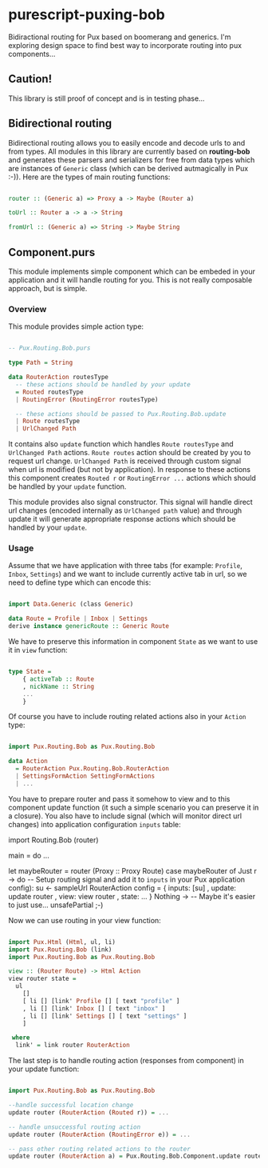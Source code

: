 # purescript-puxing-bob

Bidiractional routing for Pux based on boomerang and generics. I'm exploring design space to find best way to incorporate routing into pux components...

## Caution!

This library is still proof of concept and is in testing phase...

## Bidirectional routing

Bidirectional routing allows you to easily encode and decode urls to and from types. All modules in this library are currently based on __routing-bob__ and generates these parsers and serializers for free from data types which are instances of `Generic` class (which can be derived autmagically in Pux :-)).
Here are the types of main routing functions:

```purescript

router :: (Generic a) => Proxy a -> Maybe (Router a)

toUrl :: Router a -> a -> String

fromUrl :: (Generic a) => String -> Maybe String

```

## Component.purs

This module implements simple component which can be embeded in your application and it will handle routing for you. This is not really composable approach, but is simple.

### Overview

This module provides simple action type:

```purescript

-- Pux.Routing.Bob.purs

type Path = String

data RouterAction routesType
  -- these actions should be handled by your update
  = Routed routesType
  | RoutingError (RoutingError routesType)

  -- these actions should be passed to Pux.Routing.Bob.update
  | Route routesType
  | UrlChanged Path

```

It contains also `update` function which handles `Route routesType` and `UrlChanged Path` actions. `Route routes` action should be created by you to request url change. `UrlChanged Path` is received through custom signal when url is modified (but not by application). In response to these actions this component creates `Routed r` or `RoutingError ...` actions which should be handled by your `update` function.

This module provides also signal constructor. This signal will handle direct url changes (encoded internally as `UrlChanged path` value) and through update it will generate appropriate response actions which should be handled by your `update`.

### Usage

Assume that we have application with three tabs (for example: `Profile`, `Inbox`, `Settings`) and we want to include currently active tab in url, so we need to define type which can encode this:

```purescript

import Data.Generic (class Generic)

data Route = Profile | Inbox | Settings
derive instance genericRoute :: Generic Route

```

We have to preserve this information in component `State` as we want to use it in `view` function:

```purescript

type State =
    { activeTab :: Route
    , nickName :: String
    ...
    }

```

Of course you have to include routing related actions also in your `Action` type:

```purescript

import Pux.Routing.Bob as Pux.Routing.Bob

data Action
  = RouterAction Pux.Routing.Bob.RouterAction
  | SettingsFormAction SettingFormActions
  | ...

```


You have to prepare router and pass it somehow to view and to this component update function (it such a simple scenario you can preserve it in a closure).
You also have to include signal (which will monitor direct url changes) into application configuration `inputs` table:

import Routing.Bob (router)

main = do
  ...

  let maybeRouter = router (Proxy :: Proxy Route)
  case maybeRouter of
    Just r -> do
      -- Setup routing signal and add it to `inputs` in your Pux application config):
      su <- sampleUrl RouterAction
      config = { inputs: [su]
               , update: update router
               , view: view router
               , state: ...
               }
    Nothing -> -- Maybe it's easier to just use... unsafePartial ;-)

Now we can use routing in your view function:

```purescript

import Pux.Html (Html, ul, li)
import Pux.Routing.Bob (link)
import Pux.Routing.Bob as Pux.Routing.Bob

view :: (Router Route) -> Html Action
view router state =
  ul
    []
    [ li [] [link' Profile [] [ text "profile" ]
    , li [] [link' Inbox [] [ text "inbox" ]
    , li [] [link' Settings [] [ text "settings" ]
    ]

 where
  link' = link router RouterAction

```

The last step is to handle routing action (responses from component) in your update function:

```purescript

import Pux.Routing.Bob as Pux.Routing.Bob

--handle successful location change
update router (RouterAction (Routed r)) = ...

-- handle unsuccessful routing action
update router (RouterAction (RoutingError e)) = ...

-- pass other routing related actions to the router
update router (RouterAction a) = Pux.Routing.Bob.Component.update router a

```


